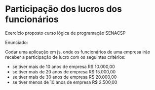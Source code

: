 # Participação dos lucros dos funcionários


Exercício proposto curso lógica de programação SENACSP

Enunciado: 


Codar uma aplicação em js, onde os funcionários de uma empresa irão receber a participação de lucro com os seguintes critérios:

- se tiver mais de 10 anos de empresa R$ 10.000,00
- se tiver mais de 20 anos de empresa R$ 15.000,00
- se tiver mais de 30 anos de empresa R$ 20.000,00
- se tiver menos de 10 anos de empresa R$ 2.500,00


####
